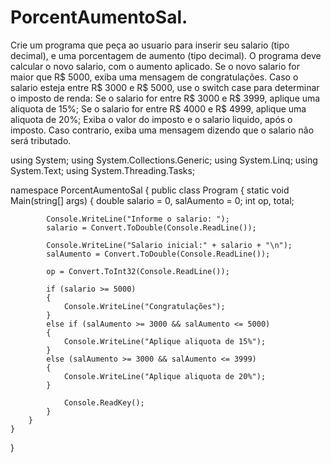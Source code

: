 # PorcentAumentoSal.
Crie um programa que peça ao usuario para inserir seu salario (tipo decimal), e uma porcentagem de aumento (tipo decimal). O programa deve calcular o novo salario, com o aumento aplicado.
Se o novo salario for maior que R$ 5000, exiba uma mensagem de congratulações.
Caso o salario esteja entre R$ 3000 e R$ 5000, use o switch case para determinar o imposto de renda: Se o salario for entre R$ 3000 e R$ 3999, aplique uma aliquota de 15%;
Se o salario for entre R$ 4000 e R$ 4999, aplique uma aliquota de 20%; Exiba o valor do imposto e o salario liquido, após o imposto. Caso contrario, exiba uma mensagem dizendo que o 
salario não será tributado.

using System;
using System.Collections.Generic;
using System.Linq;
using System.Text;
using System.Threading.Tasks;

namespace PorcentAumentoSal
{
    public class Program
    {
        static void Main(string[] args)
        {
            double salario = 0, salAumento = 0;
            int op, total;

            Console.WriteLine("Informe o salario: ");
            salario = Convert.ToDouble(Console.ReadLine());

            Console.WriteLine("Salario inicial:" + salario + "\n");
            salAumento = Convert.ToDouble(Console.ReadLine());

            op = Convert.ToInt32(Console.ReadLine());

            if (salario >= 5000)
            {
                Console.WriteLine("Congratulações");
            }
            else if (salAumento >= 3000 && salAumento <= 5000)
            {
                Console.WriteLine("Aplique aliquota de 15%");
            }
            else (salAumento >= 3000 && salAumento <= 3999)
            {
                Console.WriteLine("Aplique aliquota de 20%");
            }

                Console.ReadKey();
            }
        }
    }
}
